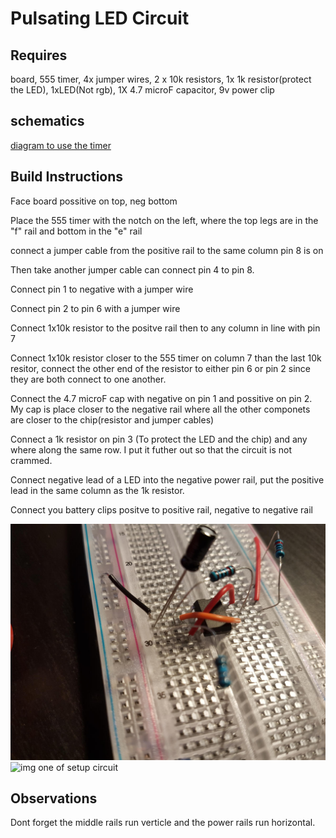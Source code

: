 # Pulsating LED Circuit

## Requires

board, 555 timer, 4x jumper wires, 2 x 10k resistors, 1x 1k resistor(protect the LED), 1xLED(Not rgb), 1X 4.7 microF capacitor, 9v power clip

## schematics

[diagram to use the timer](../files/555+LED+flasher+schematic+download.pdf)

## Build Instructions

Face board possitive on top, neg bottom

Place the 555 timer with the notch on the left, where the top legs are in the "f" rail and bottom in the "e" rail

connect a jumper cable from the positive rail to the same column pin 8 is on

Then take another jumper cable can connect pin 4 to pin 8.

Connect pin 1 to negative with a jumper wire

Connect pin 2 to pin 6 with a jumper wire

Connect 1x10k resistor to the positve rail then to any column in line with pin 7

Connect 1x10k resistor closer to the 555 timer on column 7 than the last 10k resitor, connect the other end of the resistor to either pin 6 or pin 2 since they are both connect to one another.

Connect the 4.7 microF cap with negative on pin 1 and possitive on pin 2. My cap is place closer to the negative rail where all the other componets are closer to the chip(resistor and jumper cables)

Connect a 1k resistor on pin 3 (To protect the LED and the chip) and any where along the same row. I put it futher out so that the circuit is not crammed.

Connect negative lead of a LED into the negative power rail, put the positive lead in the same column as the 1k resistor.

Connect you battery clips positve to positive rail, negative to negative rail

![img one of setup circuit](../files/555-led-flash-1.jpg)
![img one of setup circuit](../files/555-led-flash-2.jpg)

## Observations

Dont forget the middle rails run verticle and the power rails run horizontal.
